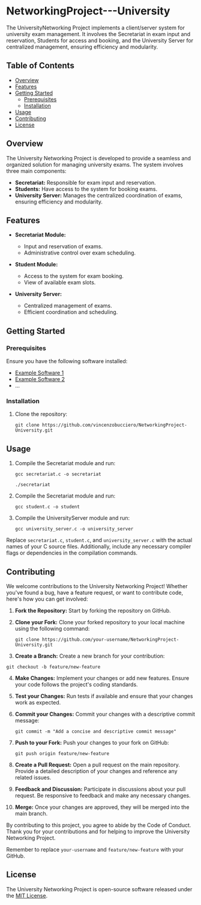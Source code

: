 # NetworkingProject---University
The UniversityNetworking Project implements a client/server system for university exam management. It involves the Secretariat in exam input and reservation, Students for access and booking, and the University Server for centralized management, ensuring efficiency and modularity. 

## Table of Contents
- [Overview](#overview)
- [Features](#features)
- [Getting Started](#getting-started)
  - [Prerequisites](#prerequisites)
  - [Installation](#installation)
- [Usage](#usage)
- [Contributing](#contributing)
- [License](#license)

## Overview

The University Networking Project is developed to provide a seamless and organized solution for managing university exams. The system involves three main components:

- **Secretariat:** Responsible for exam input and reservation.
- **Students:** Have access to the system for booking exams.
- **University Server:** Manages the centralized coordination of exams, ensuring efficiency and modularity.

## Features

- **Secretariat Module:**
  - Input and reservation of exams.
  - Administrative control over exam scheduling.

- **Student Module:**
  - Access to the system for exam booking.
  - View of available exam slots.

- **University Server:**
  - Centralized management of exams.
  - Efficient coordination and scheduling.

## Getting Started

### Prerequisites

Ensure you have the following software installed:

- [Example Software 1](#)
- [Example Software 2](#)
- ...

### Installation

1. Clone the repository:

   ```
   git clone https://github.com/vincenzobucciero/NetworkingProject-University.git
   ```
## Usage

1. Compile the Secretariat module and run:

   ```
   gcc secretariat.c -o secretariat
   ```
   ```
   ./secretariat
   ```
2. Compile the Secretariat module and run:
   ```
   gcc student.c -o student
   ```
3. Compile the UniversityServer module and run:
   ```
   gcc university_server.c -o university_server
   ```

Replace `secretariat.c`, `student.c`, and `university_server.c` with the actual names of your C source files. Additionally, include any necessary compiler flags or dependencies in the compilation commands.


## Contributing

We welcome contributions to the University Networking Project! Whether you've found a bug, have a feature request, or want to contribute code, here's how you can get involved:

1. **Fork the Repository:** Start by forking the repository on GitHub.

2. **Clone your Fork:** Clone your forked repository to your local machine using the following command:

   ```
   git clone https://github.com/your-username/NetworkingProject-University.git
   ```

3. **Create a Branch:** Create a new branch for your contribution:

  ```
  git checkout -b feature/new-feature
  ```

4. **Make Changes:** Implement your changes or add new features. Ensure your code follows the project's coding standards.

5. **Test your Changes:** Run tests if available and ensure that your changes work as expected.

6. **Commit your Changes:** Commit your changes with a descriptive commit message:
   ```
   git commit -m "Add a concise and descriptive commit message"
   ```

7. **Push to your Fork:** Push your changes to your fork on GitHub:
    ```
    git push origin feature/new-feature
    ```

8. **Create a Pull Request:** Open a pull request on the main repository. Provide a detailed description of your changes and reference any related issues.

9. **Feedback and Discussion:** Participate in discussions about your pull request. Be responsive to feedback and make any necessary changes.

10. **Merge:** Once your changes are approved, they will be merged into the main branch.


By contributing to this project, you agree to abide by the Code of Conduct. Thank you for your contributions and for helping to improve the University Networking Project.

Remember to replace `your-username` and `feature/new-feature` with your GitHub.

## License

The University Networking Project is open-source software released under the [MIT License](LICENSE).


